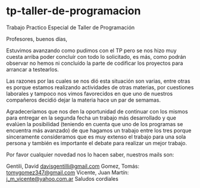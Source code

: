 # tp-taller-de-programacion
Trabajo Practico Especial de Taller de Programación

Profesores, buenos días,

Estuvimos avanzando como pudimos con el TP pero se nos hizo muy cuesta arriba poder concluír con todo lo solicitado, es más, como podrán observar no hemos ni concluído la parte de codificar los proyectos para arrancar a testearlos.

Las razones por las cuales se nos dió esta situación son varias, entre otras es porque estamos realizando actividades de otras materias, por cuestiones laborales y tampoco nos vimos favorecidos en que uno de nuestros compañeros decidió dejar la materia hace un par de semamas.

Agradeceríamos que nos den la oportunidad de continuar con los mismos para entregar en la segunda fecha un trabajo más desarrollado y que evalúen la posibilidad (teniendo en cuenta que uno de los programas se encuentra más avanzado) de que hagamos un trabajo entre los tres porque sinceramente consideramos que es muy extenso el trabajo para una sola persona y también es importante el debate para realizar un mejor trabajo.

Por favor cualquier novedad nos lo hacen saber, nuestros mails son:

Gentili, David davisgentilli@gmail.com
Gomez, Tomás: tomygomez347@gmail.com
Vicente, Juan Martín: j_m_vicente@yahoo.com.ar
Saludos cordiales
